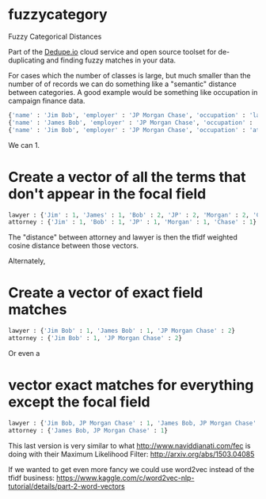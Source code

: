 # fuzzycategory
Fuzzy Categorical Distances

Part of the [Dedupe.io](https://dedupe.io/) cloud service and open source toolset for de-duplicating and finding fuzzy matches in your data.

For cases which the number of classes is large, but much smaller than the number of of records we can do something like a "semantic" distance between categories. A good example would be something like occupation in campaign finance data.

```python
{'name' : 'Jim Bob', 'employer' : 'JP Morgan Chase', 'occupation' : 'lawyer'}
{'name' : 'James Bob', 'employer' : 'JP Morgan Chase', 'occupation' : 'lawyer'}
{'name' : 'Jim Bob', 'employer' : 'JP Morgan Chase', 'occupation' : 'attorney''}
```

We can 1.

# Create a vector of all the terms that don't appear in the focal field

```python
lawyer : {'Jim' : 1, 'James' : 1, 'Bob' : 2, 'JP' : 2, 'Morgan' : 2, 'Chase' : 2}
attorney : {'Jim' : 1, 'Bob' : 1, 'JP' : 1, 'Morgan' : 1, 'Chase' : 1}
```

The "distance" between attorney and lawyer is then the tfidf weighted cosine distance between those vectors.

Alternately, 

# Create a vector of exact field matches

```python
lawyer : {'Jim Bob' : 1, 'James Bob' : 1, 'JP Morgan Chase' : 2}
attorney : {'Jim Bob' : 1, 'JP Morgan Chase' : 2}
```

Or even a 

# vector exact matches for everything except the focal field

```python
lawyer : {'Jim Bob, JP Morgan Chase' : 1, 'James Bob, JP Morgan Chase' : 1}
attorney : {'James Bob, JP Morgan Chase' : 1}
```

This last version is very similar to what http://www.naviddianati.com/fec is doing with their Maximum Likelihood Filter: http://arxiv.org/abs/1503.04085


If we wanted to get even more fancy we could use word2vec instead of the tfidf business: https://www.kaggle.com/c/word2vec-nlp-tutorial/details/part-2-word-vectors

